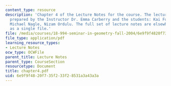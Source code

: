 ```yaml
---
content_type: resource
description: 'Chapter 4 of the Lecture Notes for the course. The lecture notes were
  prepared by the Instructor Dr. Emma Carberry and the students: Kai Fung, David Glasser,
  Michael Nagle, Nizam Ordulu. The full set of lecture notes are elsewhere available
  as a single file.'
file: /media/courses/18-994-seminar-in-geometry-fall-2004/6e9f9f4820f735f233f28531a3a43a3a_chapter4.pdf
file_type: application/pdf
learning_resource_types:
- Lecture Notes
ocw_type: OCWFile
parent_title: Lecture Notes
parent_type: CourseSection
resourcetype: Document
title: chapter4.pdf
uid: 6e9f9f48-20f7-35f2-33f2-8531a3a43a3a
---
```

